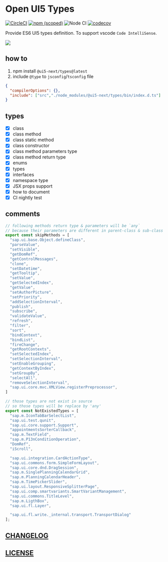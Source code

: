 # Open UI5 Types

[![CircleCI](https://circleci.com/gh/ui5-next/types.svg?style=shield)](https://circleci.com/gh/ui5-next/types)
[![npm (scoped)](https://img.shields.io/npm/v/@ui5-next/types.svg)](https://www.npmjs.com/package/@ui5-next/types)
![Node CI](https://github.com/ui5-next/types/workflows/Node%20CI/badge.svg)
[![codecov](https://codecov.io/gh/ui5-next/types/branch/master/graph/badge.svg)](https://codecov.io/gh/ui5-next/types)

Provide ES6 UI5 types definition. To support vscode `Code IntelliSense`.

![](https://res.cloudinary.com/digf90pwi/image/upload/v1553674217/2019-03-27_16-09-03_mvqoz6.png)

## how to

1. npm install `@ui5-next/types@latest`
1. include `@type` to `jsconfig`/`tsconfig` file

```json
{
  "compilerOptions": {},
  "include": ["src","./node_modules/@ui5-next/types/bin/index.d.ts"]
}
```


## types

* [x] class
* [x] class method
* [x] class static method
* [x] class constructor
* [x] class method parameters type
* [x] class method return type
* [x] enums
* [x] types
* [x] interfaces
* [x] namespace type
* [x] JSX props support
* [x] how to document
* [x] CI nightly test

## comments

```typescript
// following methods return type & parameters will be `any`
// because their parameters are different in parent-class & sub-class
export const skipMethods = [
  "sap.ui.base.Object.defineClass",
  "parseValue",
  "setVisible",
  "getDomRef",
  "getControlMessages",
  "clone",
  "setDatetime",
  "getTooltip",
  "setValue",
  "getSelectedIndex",
  "getValue",
  "setAuthorPicture",
  "setPriority",
  "addSelectionInterval",
  "publish",
  "subscribe",
  "validateValue",
  "refresh",
  "filter",
  "sort",
  "bindContext",
  "bindList",
  "fireChange",
  "getRootContexts",
  "setSelectedIndex",
  "setSelectionInterval",
  "setEnableGrouping",
  "getContextByIndex",
  "setGroupBy",
  "selectAll",
  "removeSelectionInterval",
  "sap.ui.core.mvc.XMLView.registerPreprocessor",
]

// those types are not exist in source
// so those types will be replace by 'any'
export const NotExistedTypes = [
  "sap.m.IconTabBarSelectList",
  "sap.ui.test.qunit",
  "sap.ui.core.support.Support",
  "appointmentsSorterCallback",
  "sap.m.TextField",
  "sap.m.P13nConditionOperation",
  "DomRef",
  "iScroll",

  "sap.ui.integration.CardActionType",
  "sap.ui.commons.form.SimpleFormLayout",
  "sap.ui.core.dnd.DragSession",
  "sap.m.SinglePlanningCalendarGrid",
  "sap.m.PlanningCalendarHeader",
  "sap.m.TimePickerSlider",
  "sap.ui.layout.ResponsiveSplitterPage",
  "sap.ui.comp.smartvariants.SmartVariantManagement",
  "sap.ui.commons.TitleLevel",
  "sap.m.LigthBox",
  "sap.ui.fl.Layer",

  "sap.ui.fl.write._internal.transport.TransportDialog"
];
```

## [CHANGELOG](./CHANGELOG.md)

## [LICENSE](./LICENSE)

